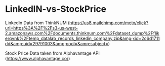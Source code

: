 # LinkedIN-vs-StockPrice
Linkedin Data from ThinkNUM (https://us8.mailchimp.com/mctx/click?url=https%3A%2F%2Fs3-us-west-2.amazonaws.com%2Fdocuments.thinknum.com%2Fdataset_dump%2Fflikerqvnk%2Ftemp_datalab_records_linkedin_company.zip&amp;xid=2c6d1711dd&amp;uid=29791003&amp;pool=&amp;subject=)



Stock Price Data taken from Alphavantage API (https://www.alphavantage.co/)

